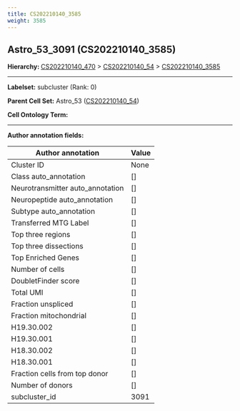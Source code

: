 ```yaml
---
title: CS202210140_3585
weight: 3585
---
```

## Astro_53_3091 (CS202210140_3585)
<b>Hierarchy: </b>
[CS202210140_470](cell_sets/CS202210140_470.md) >
[CS202210140_54](cell_sets/CS202210140_54.md) >
[CS202210140_3585](cell_sets/CS202210140_3585.md)

---


**Labelset:** subcluster (Rank: 0)

**Parent Cell Set:** Astro_53 ([CS202210140_54](cell_sets/CS202210140_54.md))



**Cell Ontology Term:** 

[MARKER GENES.]: #


---

[TRANSFERRED ANNOTATIONS.]: #


[AUTHOR ANNOTATION FIELDS.]: #


**Author annotation fields:**

| Author annotation | Value |
|-------------------|-------|
|Cluster ID|None|
|Class auto_annotation|[]|
|Neurotransmitter auto_annotation|[]|
|Neuropeptide auto_annotation|[]|
|Subtype auto_annotation|[]|
|Transferred MTG Label|[]|
|Top three regions|[]|
|Top three dissections|[]|
|Top Enriched Genes|[]|
|Number of cells|[]|
|DoubletFinder score|[]|
|Total UMI|[]|
|Fraction unspliced|[]|
|Fraction mitochondrial|[]|
|H19.30.002|[]|
|H19.30.001|[]|
|H18.30.002|[]|
|H18.30.001|[]|
|Fraction cells from top donor|[]|
|Number of donors|[]|
|subcluster_id|3091|
